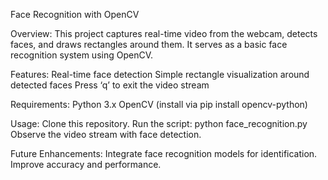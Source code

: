 Face Recognition with OpenCV

Overview: 
This project captures real-time video from the webcam, detects faces, and draws rectangles around them. It serves as a basic face recognition system using OpenCV.

Features: 
Real-time face detection
Simple rectangle visualization around detected faces
Press ‘q’ to exit the video stream

Requirements: 
Python 3.x
OpenCV (install via pip install opencv-python)

Usage: 
Clone this repository.
Run the script: python face_recognition.py
Observe the video stream with face detection.

Future Enhancements: 
Integrate face recognition models for identification.
Improve accuracy and performance.
